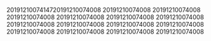 2019121007414720191210074008
20191210074008
20191210074008
20191210074008
20191210074008
20191210074008
20191210074008
20191210074008
20191210074008
20191210074008
20191210074008
20191210074008
20191210074008
20191210074008
20191210074008
